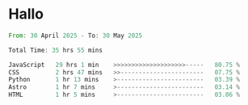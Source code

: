 # Hallo
<!--START_SECTION:waka-->

```rust
From: 30 April 2025 - To: 30 May 2025

Total Time: 35 hrs 55 mins

JavaScript   29 hrs 1 min    >>>>>>>>>>>>>>>>>>>>-----   80.75 %
CSS          2 hrs 47 mins   >>-----------------------   07.75 %
Python       1 hr 13 mins    >------------------------   03.39 %
Astro        1 hr 7 mins     >------------------------   03.14 %
HTML         1 hr 5 mins     >------------------------   03.06 %
```

<!--END_SECTION:waka-->
